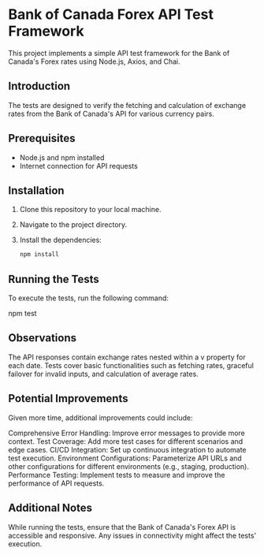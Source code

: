 # Bank of Canada Forex API Test Framework

This project implements a simple API test framework for the Bank of Canada's Forex rates using Node.js, Axios, and Chai.

## Introduction

The tests are designed to verify the fetching and calculation of exchange rates from the Bank of Canada's API for various currency pairs.

## Prerequisites

- Node.js and npm installed
- Internet connection for API requests

## Installation

1. Clone this repository to your local machine.
2. Navigate to the project directory.
3. Install the dependencies:

   ```bash
   npm install

## Running the Tests
To execute the tests, run the following command:

npm test

## Observations
The API responses contain exchange rates nested within a v property for each date.
Tests cover basic functionalities such as fetching rates, graceful failover for invalid inputs, and calculation of average rates.

## Potential Improvements
Given more time, additional improvements could include:

Comprehensive Error Handling: Improve error messages to provide more context.
Test Coverage: Add more test cases for different scenarios and edge cases.
CI/CD Integration: Set up continuous integration to automate test execution.
Environment Configurations: Parameterize API URLs and other configurations for different environments (e.g., staging, production).
Performance Testing: Implement tests to measure and improve the performance of API requests.

## Additional Notes
While running the tests, ensure that the Bank of Canada's Forex API is accessible and responsive. Any issues in connectivity might affect the tests' execution.

